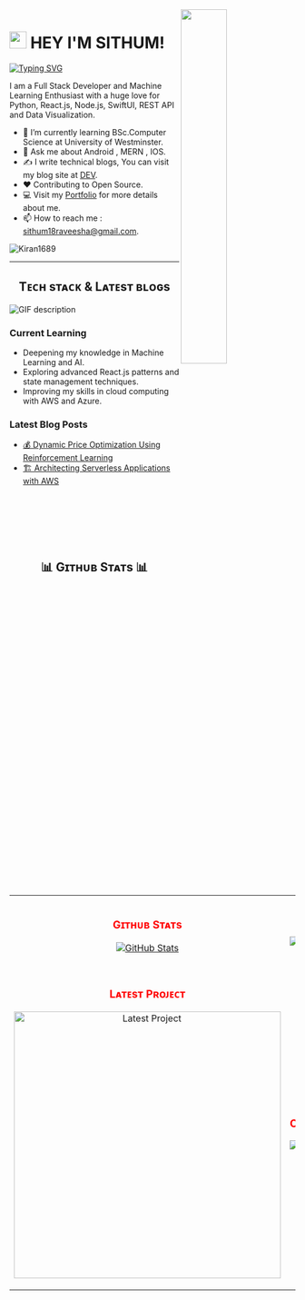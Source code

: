 <!--Night Owl image-->
<div>
  <img align="right" width="40%" src="https://owlbertsio-resized.s3.amazonaws.com/Popper.psd.full.png">
</div>

<!--Header Name-->
# <img src="https://emojis.slackmojis.com/emojis/images/1531849430/4246/blob-sunglasses.gif?1531849430" width="30"/> HEY I'M SITHUM! 
[![Typing SVG](https://readme-typing-svg.demolab.com/?lines=Full+Stack+Developer;Open+Source+Contributor;Tech+Enthusiast)](https://git.io/typing-svg) 
<!--Start Intro-->               
<p align="left">I am a Full Stack Developer and Machine Learning Enthusiast with a huge love for Python, React.js, Node.js, SwiftUI, REST API and Data Visualization. </p>

- 🌱 I’m currently learning BSc.Computer Science at University of Westminster.
- 💬 Ask me about Android , MERN , IOS.
- ✍ I write technical blogs, You can visit my blog site at [DEV](https://medium.com/@sithum18raveesha).
- ❤ Contributing to Open Source.
- 💻 Visit my [Portfolio](https://sithum-raveesha.vercel.app/) for more details about me.
- 📫 How to reach me : sithum18raveesha@gmail.com.
<!--End Intro-->

<!--Profile Count Badge-->
<p align="left">
  <img src="https://komarev.com/ghpvc/?username=Kiran1689&label=Profile%20views&color=770677&style=for-the-badge&logo=star" alt="Kiran1689" style="padding-right:20px;" />
</p>

---
<!--Languages and Tools Section-->       
<h2 align="center">Tᴇᴄʜ sᴛᴀᴄᴋ & Lᴀᴛᴇsᴛ ʙʟᴏɢs</h2> 
<picture>
  <source media="(prefers-color-scheme: dark)" srcset="./Skills_Animation_Dark.gif">
  <source media="(prefers-color-scheme: light)" srcset="./Skills_Animation_White.gif">
  <img align="left" alt="GIF description" src="./Skills_Animation_White.gif">
</picture>
<br />

<h3 align="left">Current Learning</h3>
<ul align="left">
  <li>Deepening my knowledge in Machine Learning and AI.</li>
  <li>Exploring advanced React.js patterns and state management techniques.</li>
  <li>Improving my skills in cloud computing with AWS and Azure.</li>
</ul>
  
<h3 align="left">Latest Blog Posts</h3>
<ul align="left">
  <li><a href="https://medium.com/@sithum18raveesha/dynamic-price-optimization-using-reinforcement-learning-4a74776431a3">💰 Dynamic Price Optimization Using Reinforcement Learning</a></li>
  <li><a href="https://medium.com/@sithum18raveesha/architecting-serverless-applications-with-aws-5b0b4db3baf7">🏗 Architecting Serverless Applications with AWS</a></li>
</ul>
<br />
<br />
<br />
<br />
<br />

<!--Github stats Table--> 
<h2 align="center">📊 Gɪᴛʜᴜʙ Sᴛᴀᴛs 📊</h2>

<table width="100%">
  <tr>
    <td width="50%">
      <h3 align="center" style="color: red;"><strong>Gɪᴛʜᴜʙ Sᴛᴀᴛs</strong></h3>
      <p align="center">
        <a href="https://github.com/sithum20210380">
          <img align="center" src="https://github-readme-stats.vercel.app/api?username=sithum20210380&count_private=true&show_icons=true&theme=dark&bg_color=0,000000,660000&title_color=ff0000&text_color=ffffff&icon_color=ff0000&rank_icon=github&hide=prs,issues,contribs&show=reviews,prs_merged,prs_merged_percentage" alt="GitHub Stats" />
        </a>
      </p>
    </td>
    <td width="50%">
      <h3 align="center" style="color: red;"><strong>Sᴛʀᴇᴀᴋ Sᴛᴀᴛs</strong></h3>
      <p align="center">
        <a href="https://github.com/sithum20210380">
          <img
             src="https://github-readme-streak-stats-phi-opal.vercel.app/?user=sithum20210380&locale=en&type=svg&hide_border=true&background=0,000000,660000&fire=ffffff&ring=ffffff&sideNums=ff0000&sideLabels=ffffff&dates=ffffff&currStreakNum=ff0000" alt="My GitHub streak stats"
         />
        </a>
      </p>
    </td>
  </tr>
  <tr>
    <td width="50%">
      <h3 align="center" style="color: red;"><strong>Lᴀᴛᴇsᴛ Pʀᴏᴊᴇᴄᴛ</strong></h3>
      <p align="center">
        <a href="https://github.com/sithum20210380/RL-Based-Dynamic-Price-Optimisation">
          <img align="center" width="470" src="https://github-readme-stats.vercel.app/api/pin/?username=sithum20210380&repo=RL-Based-Dynamic-Price-Optimisation&theme=dark&show_owner=true&bg_color=0,000000,660000&title_color=ff0000&text_color=ffffff&icon_color=ff0000" alt="Latest Project" />
        </a>
      </p>
    </td>
    <td width="50%">
      <h3 align="center" style="color: red;"><strong>Tᴏᴘ Cᴏɴᴛʀɪʙᴜᴛɪᴏɴs</strong></h3>
      <p align="center">
        <a href="https://github.com/sithum20210380">
          <img align="center" src="https://github-contributor-stats.vercel.app/api?username=sithum20210380&limit=2&theme=dark&show_owner=true&combine_all_yearly_contributions=false&bg_color=0,000000,660000&title_color=ff0000&text_color=ffffff&icon_color=ffffff" alt="Top Contributions" />
        </a>
      </p>
    </td>
  </tr>
</table>

<br />
